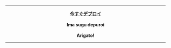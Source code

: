 ***
<p align="center">
 <a href="https://osho.tech/s/holy"><b>今すぐデプロイ</b></a>
 <br><br>
 <b>Ima sugu depuroi<br><br>Arigato!</b>
</p>

***
